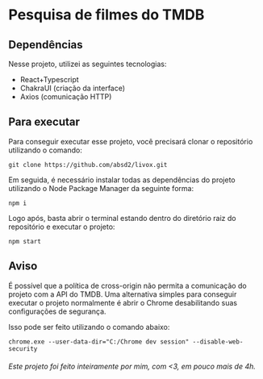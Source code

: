 # Pesquisa de filmes do TMDB

## Dependências
Nesse projeto, utilizei as seguintes tecnologias:
* React+Typescript
* ChakraUI (criação da interface)
* Axios (comunicação HTTP)

## Para executar
Para conseguir executar esse projeto, você precisará clonar o repositório utilizando o comando:
```
git clone https://github.com/absd2/livox.git
```
Em seguida, é necessário instalar todas as dependências do projeto utilizando o Node Package Manager da seguinte forma:
```
npm i
```
Logo após, basta abrir o terminal estando dentro do diretório raiz do repositório e executar o projeto:
```
npm start
```

## Aviso
É possível que a política de cross-origin não permita a comunicação do projeto com a API do TMDB. Uma alternativa simples para conseguir executar o projeto normalmente é abrir o Chrome desabilitando suas configurações de segurança.

Isso pode ser feito utilizando o comando abaixo:
```
chrome.exe --user-data-dir="C:/Chrome dev session" --disable-web-security
```

###### Este projeto foi feito inteiramente por mim, com <3, em pouco mais de 4h.
